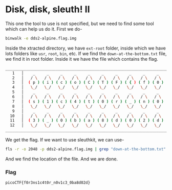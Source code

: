 # Disk, disk, sleuth! II
This one the tool to use is not specified, but we need to find some tool which can help us do it. First we do-
```bash
binwalk -e dds2-alpine.flag.img
```
Inside the xtracted directory, we have `ext-root` folder, inside which we have lots folders like `usr`, `root`, `bin`, etc. If we find the `down-at-the-bottom.txt` file, we find it in root folder. Inside it we have the file which contains the flag.
```bash
_______________________________________________________________________________________
   1   │    _     _     _     _     _     _     _     _     _     _     _     _     _
   2   │   / \   / \   / \   / \   / \   / \   / \   / \   / \   / \   / \   / \   / \
   3   │  ( p ) ( i ) ( c ) ( o ) ( C ) ( T ) ( F ) ( { ) ( f ) ( 0 ) ( r ) ( 3 ) ( n )
   4   │   \_/   \_/   \_/   \_/   \_/   \_/   \_/   \_/   \_/   \_/   \_/   \_/   \_/
   5   │    _     _     _     _     _     _     _     _     _     _     _     _     _
   6   │   / \   / \   / \   / \   / \   / \   / \   / \   / \   / \   / \   / \   / \
   7   │  ( s ) ( 1 ) ( c ) ( 4 ) ( t ) ( 0 ) ( r ) ( _ ) ( n ) ( 0 ) ( v ) ( 1 ) ( c )
   8   │   \_/   \_/   \_/   \_/   \_/   \_/   \_/   \_/   \_/   \_/   \_/   \_/   \_/
   9   │    _     _     _     _     _     _     _     _     _     _     _
  10   │   / \   / \   / \   / \   / \   / \   / \   / \   / \   / \   / \
  11   │  ( 3 ) ( _ ) ( 0 ) ( b ) ( a ) ( 8 ) ( d ) ( 0 ) ( 2 ) ( d ) ( } )
  12   │   \_/   \_/   \_/   \_/   \_/   \_/   \_/   \_/   \_/   \_/   \_/
_______________________________________________________________________________________
```
We get the flag. If we want to use sleuthkit, we can use-

```bash
fls -r -o 2048 -p dds2-alpine.flag.img | grep "down-at-the-bottom.txt"
```
And we find the location of the file. And we are done.

### Flag
```
picoCTF{f0r3ns1c4t0r_n0v1c3_0ba8d02d}
```
